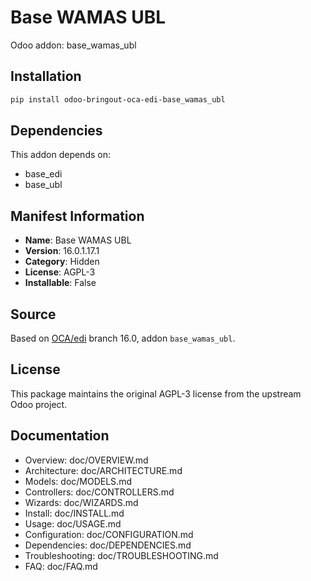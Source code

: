 # Base WAMAS UBL

Odoo addon: base_wamas_ubl

## Installation

```bash
pip install odoo-bringout-oca-edi-base_wamas_ubl
```

## Dependencies

This addon depends on:
- base_edi
- base_ubl

## Manifest Information

- **Name**: Base WAMAS UBL
- **Version**: 16.0.1.17.1
- **Category**: Hidden
- **License**: AGPL-3
- **Installable**: False

## Source

Based on [OCA/edi](https://github.com/OCA/edi) branch 16.0, addon `base_wamas_ubl`.

## License

This package maintains the original AGPL-3 license from the upstream Odoo project.

## Documentation

- Overview: doc/OVERVIEW.md
- Architecture: doc/ARCHITECTURE.md
- Models: doc/MODELS.md
- Controllers: doc/CONTROLLERS.md
- Wizards: doc/WIZARDS.md
- Install: doc/INSTALL.md
- Usage: doc/USAGE.md
- Configuration: doc/CONFIGURATION.md
- Dependencies: doc/DEPENDENCIES.md
- Troubleshooting: doc/TROUBLESHOOTING.md
- FAQ: doc/FAQ.md
